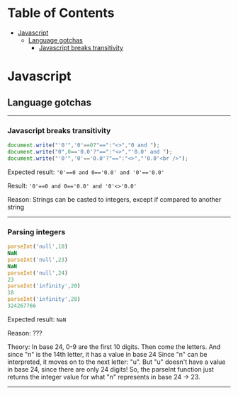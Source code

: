 Table of Contents
=================

   * [Javascript](#javascript)
      * [Language gotchas](#language-gotchas)
         * [Javascript breaks transitivity](#javascript-breaks-transitivity)

# Javascript

## Language gotchas

---

### Javascript breaks transitivity

```javascript
document.write("'0'",'0'==0?"==":"<>","0 and ");
document.write("0",0=='0.0'?"==":"<>","'0.0' and ");
document.write("'0'",'0'=='0.0'?"==":"<>","'0.0'<br />");
```

Expected result: `'0'==0 and 0=='0.0' and '0'=='0.0'`

Result: `'0'==0 and 0=='0.0' and '0'<>'0.0'`

Reason: Strings can be casted to integers, except if compared to another string

---

### Parsing integers

```javascript
parseInt('null',10)
NaN
parseInt('null',23)
NaN
parseInt('null',24)
23
parseInt('infinity',20)
18
parseInt('infinity',28)
324267766
```

Expected result: `NaN`

Reason: ???

Theory:
In base 24, 0-9 are the first 10 digits. Then come the letters. And since "n" is the 14th letter, it has a value in base 24
Since "n" can be interpreted, it moves on to the next letter: "u". But "u" doesn't have a value in base 24, since there are only 24 digits!
So, the parseInt function just returns the integer value for what "n" represents in base 24 → 23.

---

